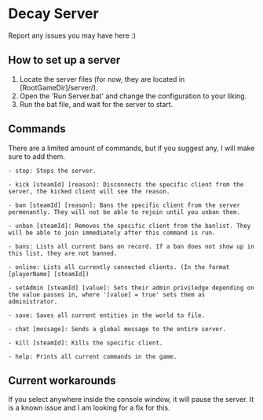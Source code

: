 # Decay Server
Report any issues you may have here :)

## How to set up a server
1. Locate the server files (for now, they are located in [RootGameDir]/server/).
2. Open the 'Run Server.bat' and change the configuration to your liking.
3. Run the bat file, and wait for the server to start.

## Commands
There are a limited amount of commands, but if you suggest any, I will make sure to add them.
```
- stop: Stops the server.
```
```
- kick [steamId] [reason]: Disconnects the specific client from the server, the kicked client will see the reason.
```
```
- ban [steamId] [reason]: Bans the specific client from the server permenantly. They will not be able to rejoin until you unban them.
```
```
- unban [steamId]: Removes the specific client from the banlist. They will be able to join immediately after this command is run.
```
```
- bans: Lists all current bans on record. If a ban does not show up in this list, they are not banned.
```
```
- online: Lists all currently connected clients. (In the format [playerName] [steamId])
```
```
- setAdmin [steamId] [value]: Sets their admin priviledge depending on the value passes in, where '[value] = true' sets them as administrator.
```
```
- save: Saves all current entities in the world to file.
```
```
- chat [message]: Sends a global message to the entire server.
```
```
- kill [steamId]: Kills the specific client.
```
```
- help: Prints all current commands in the game.
```

## Current workarounds
If you select anywhere inside the console window, it will pause the server. It is a known issue and I am looking for a fix for this.
